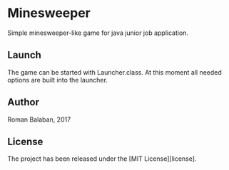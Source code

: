 # Minesweeper
Simple minesweeper-like game for java junior job application.

## Launch
The game can be started with Launcher.class.
At this moment all needed options are built into the launcher.

## Author
Roman Balaban, 2017

## License
The project has been released under the [MIT License][license].